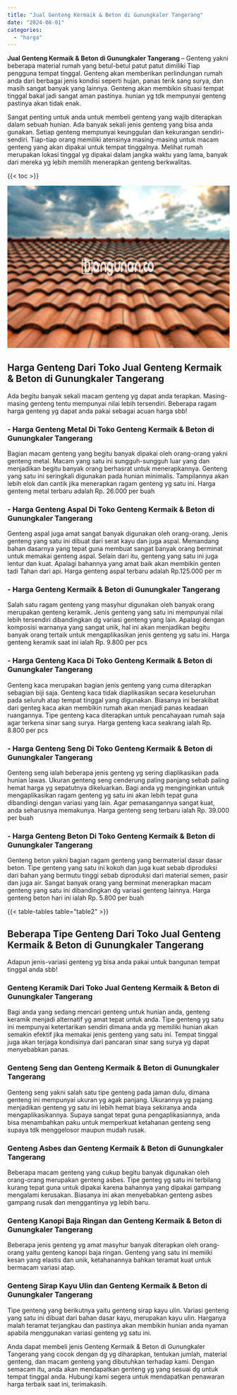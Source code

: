 ```yaml
---
title: "Jual Genteng Kermaik & Beton di Gunungkaler Tangerang"
date: "2024-08-01"
categories: 
  - "harga"
---
```


**Jual Genteng Kermaik & Beton di Gunungkaler Tangerang** – Genteng yakni beberapa material rumah yang betul-betul patut patut dimiliki Tiap pengguna tempat tinggal. Genteng akan memberikan perlindungan rumah anda dari berbagai jenis kondisi seperti hujan, panas terik sang surya, dan masih sangat banyak yang lainnya. Genteng akan membikin situasi tempat tinggal bakal jadi sangat aman pastinya. hunian yg tdk mempunyai genteng pastinya akan tidak enak.

Sangat penting untuk anda untuk membeli genteng yang wajib diterapkan dalam sebuah hunian. Ada banyak sekali jenis genteng yang bisa anda gunakan. Setiap genteng mempunyai keunggulan dan kekurangan sendiri-sendiri. Tiap-tiap orang memiliki atensinya masing-masing untuk macam genteng yang akan dipakai untuk tempat tinggalnya. Melihat rumah merupakan lokasi tinggal yg dipakai dalam jangka waktu yang lama, banyak dari mereka yg lebih memilih menerapkan genteng berkwalitas.

{{< toc >}}

![Jual Genteng Kermaik & Beton di Gunungkaler Tangerang](/images/genteng-minimalis-murah32.png)

## Harga Genteng Dari Toko Jual Genteng Kermaik & Beton di Gunungkaler Tangerang

Ada begitu banyak sekali macam genteng yg dapat anda terapkan. Masing-masing genteng tentu mempunyai nilai lebih tersendiri. Beberapa ragam harga genteng yg dapat anda pakai sebagai acuan harga sbb!

### \- Harga Genteng Metal Di Toko Genteng Kermaik & Beton di Gunungkaler Tangerang

Bagian macam genteng yang begitu banyak dipakai oleh orang-orang yakni genteng metal. Macam yang satu ini sungguh-sungguh luar yang dan menjadikan begitu banyak orang berhasrat untuk menerapkannya. Genteng yang satu ini seringkali digunakan pada hunian minimalis. Tampilannya akan lebih elok dan cantik jika menerapkan ragam genteng yg satu ini. Harga genteng metal terbaru adalah Rp. 26.000 per buah

### \- Harga Genteng Aspal Di Toko Genteng Kermaik & Beton di Gunungkaler Tangerang

Genteng aspal juga amat sangat banyak digunakan oleh orang-orang. Jenis genteng yang satu ini dibuat dari serat kayu dan juga aspal. Memandang bahan dasarnya yang tepat guna membuat sangat banyak orang berminat untuk memakai genteng aspal. Selain dari itu, genteng yang satu ini juga lentur dan kuat. Apalagi bahannya yang amat baik akan membikin genten tadi Tahan dari api. Harga genteng aspal terbaru adalah Rp.125.000 per m

### \- Harga Genteng Kermaik & Beton di Gunungkaler Tangerang

Salah satu ragam genteng yang masyhur digunakan oleh banyak orang merupakan genteng keramik. Jenis genteng yang satu ini mempunyai nilai lebih tersendiri dibandingkan dg variasi genteng yang lain. Apalagi dengan komposisi warnanya yang sangat unik, hal ini akan menjadikan begitu banyak orang tertaik untuk mengaplikasikan jenis genteng yg satu ini. Harga genteng keramik saat ini ialah Rp. 9.800 per pcs

### \- Harga Genteng Kaca Di Toko Genteng Kermaik & Beton di Gunungkaler Tangerang

Genteng kaca merupakan bagian jenis genteng yang cuma diterapkan sebagian biji saja. Genteng kaca tidak diaplikasikan secara keseluruhan pada seluruh atap tempat tinggal yang digunakan. Biasanya ini berakibat dari genteg kaca akan membikin rumah akan menjadi panas keadaan ruangannya. Tipe genteng kaca diterapkan untuk pencahayaan rumah saja agar terkena sinar sang surya. Harga genteng kaca seakrang ialah Rp. 8.800 per pcs

### \- Harga Genteng Seng Di Toko Genteng Kermaik & Beton di Gunungkaler Tangerang

Genteng seng ialah beberapa jenis genteng yg sering diaplikasikan pada hunian lawas. Ukuran genteng seng cenderung paling panjang sebab paling hemat harga yg sepatutnya dikeluarkan. Bagi anda yg menginginkan untuk mengaplikasikan ragam genteng yg satu ini akan lebih tepat guna dibandingi dengan variasi yang lain. Agar pemasangannya sangat kuat, anda seharusnya memakunya. Harga genteng seng terbaru ialah Rp. 39.000 per buah

### \- Harga Genteng Beton Di Toko Genteng Kermaik & Beton di Gunungkaler Tangerang

Genteng beton yakni bagian ragam genteng yang bermaterial dasar dasar beton. Tipe genteng yang satu ini kokoh dan juga kuat sebab diproduksi dari bahan yang bermutu tinggi sebab diproduksi dari material semen, pasir dan juga air. Sangat banyak orang yang berminat menerapkan macam genteng yang satu ini dibandingkan dg variasi genteng lainnya. Harga genteng beton hari ini ialah Rp. 5.800 per buah

{{< table-tables table="table2" >}}

## Beberapa Tipe Genteng Dari Toko Jual Genteng Kermaik & Beton di Gunungkaler Tangerang

Adapun jenis-variasi genteng yg bisa anda pakai untuk bangunan tempat tinggal anda sbb!

### Genteng Keramik Dari Toko Jual Genteng Kermaik & Beton di Gunungkaler Tangerang

Bagi anda yang sedang mencari genteng untuk hunian anda, genteng keramik menjadi alternatif yg amat tepat untuk anda. Tipe genteng yg satu ini mempunyai ketertarikan sendiri dimana anda yg memiliki hunian akan semakin efektif jika memakai jenis genteng yang satu ini. Tempat tinggal juga akan terjaga kondisinya dari pancaran sinar sang surya yg dapat menyebabkan panas.

### Genteng Seng dan Genteng Kermaik & Beton di Gunungkaler Tangerang

Genteng seng yakni salah satu tipe genteng pada jaman dulu, dimana genteng ini mempunyai ukuran yg agak panjang. Ukurannya yg pajang menjadikan genteng yg satu ini lebih hemat biaya sekiranya anda mengaplikasikannya. Supaya sangat tepat guna pengaplikasiannya, anda bisa menambahkan paku untuk memperkuat ketahanan genteng seng supaya tdk menggelosor maupun mudah rusak.

### Genteng Asbes dan Genteng Kermaik & Beton di Gunungkaler Tangerang

Beberapa macam genteng yang cukup begitu banyak digunakan oleh orang-orang merupakan genteng asbes. Tipe genteg yg satu ini terbilang kurang tepat guna untuk dipakai karena bahannya yang dipakai gampang mengalami kerusakan. Biasanya ini akan menyebabkan genteng asbes gampang rusak dan menggantinya yg lebih baru.

### Genteng Kanopi Baja Ringan dan Genteng Kermaik & Beton di Gunungkaler Tangerang

Beberapa jenis genteng yg amat masyhur banyak diterapkan oleh orang-orang yaitu genteng kanopi baja ringan. Genteng yang satu ini memiiki kesan yang elastis dan unik, ketahanannya bahkan teramat kuat untuk bermacam variasi atap.

### Genteng Sirap Kayu Ulin dan Genteng Kermaik & Beton di Gunungkaler Tangerang

Tipe genteng yang berikutnya yaitu genteng sirap kayu ulin. Variasi genteng yang satu ini dibuat dari bahan dasar kayu, merupakan kayu ulin. Harganya malah teramat terjangkau dan pastinya akan membikin hunian anda nyaman apabila menggunakan variasi genteng yg satu ini.

Anda dapat membeli jenis Genteng Kermaik & Beton di Gunungkaler Tangerang yang cocok dengan dg yg diharapkan, tentukan jumlah, material genteng, dan macam genteng yang dibutuhkan terhadap kami. Dengan semacam itu, anda akan mendapatkan genteng yg yang sesuai dg untuk tempat tinggal anda. Hubungi kami segera untuk mendapatkan penawaran harga terbaik saat ini, terimakasih.

